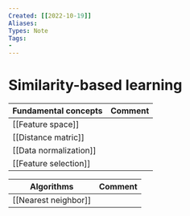 ```yaml
---
Created: [[2022-10-19]]
Aliases: 
Types: Note
Tags: 
- 
---
```

# Similarity-based learning
| Fundamental concepts   | Comment |
| ---------------------- | ------- |
| [[Feature space]]      |         |
| [[Distance matric]]    |         |
| [[Data normalization]] |         |
| [[Feature selection]]  |         |

| Algorithms           | Comment |
| -------------------- | ------- |
| [[Nearest neighbor]] |         |
